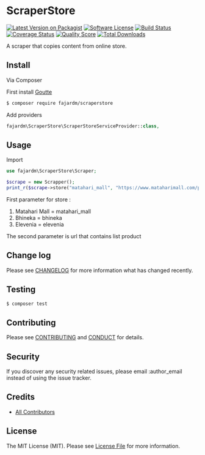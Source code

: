 # ScraperStore

[![Latest Version on Packagist][ico-version]][link-packagist]
[![Software License][ico-license]](LICENSE.md)
[![Build Status][ico-travis]][link-travis]
[![Coverage Status][ico-scrutinizer]][link-scrutinizer]
[![Quality Score][ico-code-quality]][link-code-quality]
[![Total Downloads][ico-downloads]][link-downloads]

A scraper that copies content from online store.

## Install

Via Composer

First install [Goutte](https://github.com/FriendsOfPHP/Goutte)

``` bash
$ composer require fajardm/scraperstore
```

Add providers
``` php
fajardm\ScraperStore\ScraperStoreServiceProvider::class,
```

## Usage

Import
``` php
use fajardm\ScraperStore\Scraper;
```

``` php
$scrape = new Scrapper();
print_r($scrape->store("matahari_mall", "https://www.mataharimall.com/p-2/handphone?page=1&per_page=25&fq=brand_name:samsung"));
```

First parameter for store :<br/>
1. Matahari Mall = matahari_mall<br/>
2. Bhineka = bhineka<br/>
3. Elevenia = elevenia<br/>

The second parameter is url that contains list product

## Change log

Please see [CHANGELOG](CHANGELOG.md) for more information what has changed recently.

## Testing

``` bash
$ composer test
```

## Contributing

Please see [CONTRIBUTING](CONTRIBUTING.md) and [CONDUCT](CONDUCT.md) for details.

## Security

If you discover any security related issues, please email :author_email instead of using the issue tracker.

## Credits

- [All Contributors][link-contributors]

## License

The MIT License (MIT). Please see [License File](LICENSE.md) for more information.

[ico-version]: https://img.shields.io/packagist/v/fajardm/scraperstore.svg?style=flat-square
[ico-license]: https://img.shields.io/badge/license-MIT-brightgreen.svg?style=flat-square
[ico-travis]: https://img.shields.io/travis/fajardm/scraperstore/master.svg?style=flat-square
[ico-scrutinizer]: https://img.shields.io/scrutinizer/coverage/g/fajardm/scraperstore.svg?style=flat-square
[ico-code-quality]: https://img.shields.io/scrutinizer/g/fajardm/scraperstore.svg?style=flat-square
[ico-downloads]: https://img.shields.io/packagist/dt/fajardm/scraperstore.svg?style=flat-square

[link-packagist]: https://packagist.org/packages/fajardm/scraperstore
[link-travis]: https://travis-ci.org/fajardm/scraperstore
[link-scrutinizer]: https://scrutinizer-ci.com/g/fajardm/scraperstore/code-structure
[link-code-quality]: https://scrutinizer-ci.com/g/fajardm/scraperstore
[link-downloads]: https://packagist.org/packages/fajardm/scraperstore
[link-author]: https://github.com/fajardm
[link-contributors]: ../../contributors

